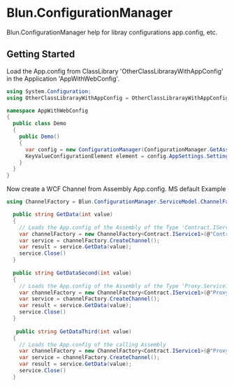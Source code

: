 # Blun.ConfigurationManager
Blun.ConfigurationManager help for libray configurations app.config, etc.

## Getting Started ##

Load the App.config from ClassLibrary 'OtherClassLibrarayWithAppConfig' in the Application 'AppWithWebConfig'.
```C#
using System.Configuration;
using OtherClassLibrarayWithAppConfig = OtherClassLibrarayWithAppConfig.Demo;

namespace AppWithWebConfig 
{
  public class Demo
  {
    public Demo()
    {
      var config = new ConfigurationManager(ConfigurationManager.GetAssemblyPath(typeof(OtherClassLibrarayWithAppConfig)));
      KeyValueConfigurationElement element = config.AppSettings.Settings["Getting_Started"];
    }
  }
}

```

Now create a WCF Channel from Assembly App.config. MS default Example
```C#
using ChannelFactory = Blun.ConfigurationManager.ServiceModel.ChannelFactory;

  public string GetData(int value)
  {
    // Loads the App.config of the Assembly of the Type 'Contract.IService1'
    var channelFactory = new ChannelFactory<Contract.IService1>(@"Contract_IService1");
    var service = channelFactory.CreateChannel();
    var result = service.GetData(value);
    service.Close()
  }
  
  public string GetDataSecond(int value)
  {
    // Loads the App.config of the Assembly of the Type 'Proxy.Service1Client'
    var channelFactory = new ChannelFactory<Contract.IService1>(@"Proxy_IService1", typeof(Proxy.Service1Client));
    var service = channelFactory.CreateChannel();
    var result = service.GetData(value);
    service.Close()
  }
  
   public string GetDataThird(int value)
  {
    // Loads the App.config of the calling Assembly
    var channelFactory = new ChannelFactory<Contract.IService1>(@"Proxy_IService1", this.GetType());
    var service = channelFactory.CreateChannel();
    var result = service.GetData(value);
    service.Close()
  }
             
```
